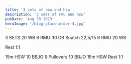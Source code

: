 ```yaml
---
title: '3 sets of rmu and hsw'
description: '3 sets of rmu and hsw'
pubDate: 'Aug 30 2023'
heroImage: '/blog-placeholder-4.jpg'
---
```

3 SETS 
20 WB 
6 RMU 
30 DB Snatch 22,5/15 
6 RMU 
20 WB 

Rest 1:1 

15m HSW 
10 BBJO
5 Pullovers
10 BBJO 
15m HSW
Rest 1:1
